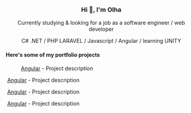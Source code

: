 <div align="center">
  <h3>Hi 👋, I'm Olha</h3>
  <p align="center">Currently studying & looking for a job as a software engineer / web developer</p>
  <p align="center">C# .NET / PHP LARAVEL / Javascript / Angular / learning UNITY</p>
  <h4 align="left">Here's some of my portfolio projects</h4>
  <div align="left">
    <p><img width="40"/><a href="https://github.com/OlhaSmachna/TeamProjectAngular">Angular</a> - Project description</p>
    <p>&nbsp;<a href="https://github.com/OlhaSmachna/TeamProjectAngular">Angular</a> - Project description</p>
    <p>&nbsp;<a href="https://github.com/OlhaSmachna/TeamProjectAngular">Angular</a> - Project description</p>
    <p>&nbsp;<a href="https://github.com/OlhaSmachna/TeamProjectAngular">Angular</a> - Project description</p>
  </div>
</div>

